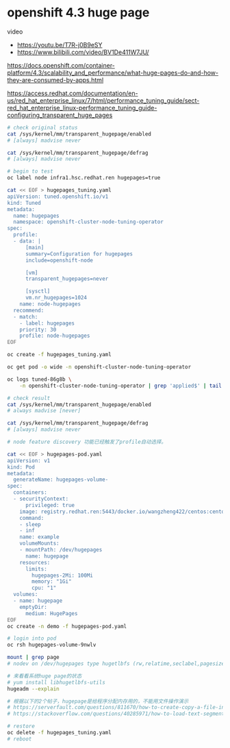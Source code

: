 # openshift 4.3 huge page

video
- https://youtu.be/T7R-j0B9eSY
- https://www.bilibili.com/video/BV1De411W7JU/

https://docs.openshift.com/container-platform/4.3/scalability_and_performance/what-huge-pages-do-and-how-they-are-consumed-by-apps.html

https://access.redhat.com/documentation/en-us/red_hat_enterprise_linux/7/html/performance_tuning_guide/sect-red_hat_enterprise_linux-performance_tuning_guide-configuring_transparent_huge_pages

```bash
# check original status
cat /sys/kernel/mm/transparent_hugepage/enabled
# [always] madvise never

cat /sys/kernel/mm/transparent_hugepage/defrag
# [always] madvise never

# begin to test 
oc label node infra1.hsc.redhat.ren hugepages=true

cat << EOF > hugepages_tuning.yaml
apiVersion: tuned.openshift.io/v1
kind: Tuned
metadata:
  name: hugepages 
  namespace: openshift-cluster-node-tuning-operator
spec:
  profile: 
  - data: |
      [main]
      summary=Configuration for hugepages
      include=openshift-node

      [vm]
      transparent_hugepages=never

      [sysctl]
      vm.nr_hugepages=1024
    name: node-hugepages
  recommend:
  - match: 
    - label: hugepages
    priority: 30
    profile: node-hugepages
EOF

oc create -f hugepages_tuning.yaml

oc get pod -o wide -n openshift-cluster-node-tuning-operator

oc logs tuned-86g8b \
    -n openshift-cluster-node-tuning-operator | grep 'applied$' | tail -n1

# check result
cat /sys/kernel/mm/transparent_hugepage/enabled
# always madvise [never]

cat /sys/kernel/mm/transparent_hugepage/defrag
# [always] madvise never

# node feature discovery 功能已经触发了profile自动选择。

cat << EOF > hugepages-pod.yaml
apiVersion: v1
kind: Pod
metadata:
  generateName: hugepages-volume-
spec:
  containers:
  - securityContext:
      privileged: true
    image: registry.redhat.ren:5443/docker.io/wangzheng422/centos:centos7-test
    command:
    - sleep
    - inf
    name: example
    volumeMounts:
    - mountPath: /dev/hugepages
      name: hugepage
    resources:
      limits:
        hugepages-2Mi: 100Mi 
        memory: "1Gi"
        cpu: "1"
  volumes:
  - name: hugepage
    emptyDir:
      medium: HugePages
EOF
oc create -n demo -f hugepages-pod.yaml

# login into pod
oc rsh hugepages-volume-9nwlv

mount | grep page
# nodev on /dev/hugepages type hugetlbfs (rw,relatime,seclabel,pagesize=2Mi)

# 来看看系统huge page的状态
# yum install libhugetlbfs-utils
hugeadm --explain

# 根据以下的2个帖子，hugepage是给程序分配内存用的，不能用文件操作演示
# https://serverfault.com/questions/811670/how-to-create-copy-a-file-into-hugetlbfs
# https://stackoverflow.com/questions/40285971/how-to-load-text-segments-of-shared-libraries-into-huge-pages-on-linux]

# restore
oc delete -f hugepages_tuning.yaml
# reboot

```